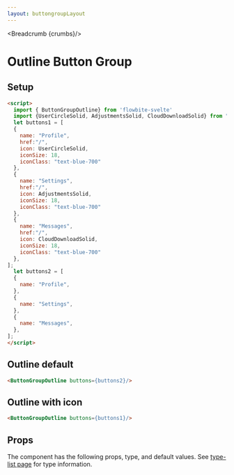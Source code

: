 ```yaml
---
layout: buttongroupLayout
---
```


<script>
  import { ButtonGroupOutline, Table, TableDefaultRow, Breadcrumb } from '$lib/index'
  import {UserCircleSolid, AdjustmentsSolid, CloudDownloadSolid} from "svelte-heros"
  
  import componentProps from '../props/ButtonGroupOutline.json'
  // Props table
  export let items = componentProps.props
	let propHeader = ['Name', 'Type', 'Default']
	// console.log(items)
	let divClass='w-full relative overflow-x-auto shadow-md sm:rounded-lg'


  let buttons1 = [
  {
    name: "Profile",
    href:"/",
    icon: UserCircleSolid,
    iconSize: 18,
    iconClass: "text-blue-700"
  },
  {
    name: "Settings",
    href:"/",
    icon: AdjustmentsSolid,
    iconSize: 18,
    iconClass: "text-blue-700"
  },
  {
    name: "Messages",
    href:"/",
    icon: CloudDownloadSolid,
    iconSize: 18,
    iconClass: "text-blue-700"
  },
];
  let buttons2 = [
  {
    name: "Profile",
  },
  {
    name: "Settings",
  },
  {
    name: "Messages",
  },
];

  let crumbs = [
    {
      label:'Home',
      href:'/'
    },
    {
      label:'Button groups',
      href:'/button-groups/'
    },
    {
      label:'Button group outline',
      href:'/button-groups/outline'
    },
  ]
</script>

<Breadcrumb {crumbs}/>

<h1 class="text-3xl w-full dark:text-white py-8">Outline Button Group</h1>

<h2 class="text-2xl w-full text-gray-900 dark:text-white py-8">Setup</h2>

```html
<script>
  import { ButtonGroupOutline} from 'flowbite-svelte'
  import {UserCircleSolid, AdjustmentsSolid, CloudDownloadSolid} from "svelte-heros"
  let buttons1 = [
  {
    name: "Profile",
    href:"/",
    icon: UserCircleSolid,
    iconSize: 18,
    iconClass: "text-blue-700"
  },
  {
    name: "Settings",
    href:"/",
    icon: AdjustmentsSolid,
    iconSize: 18,
    iconClass: "text-blue-700"
  },
  {
    name: "Messages",
    href:"/",
    icon: CloudDownloadSolid,
    iconSize: 18,
    iconClass: "text-blue-700"
  },
];
  let buttons2 = [
  {
    name: "Profile",
  },
  {
    name: "Settings",
  },
  {
    name: "Messages",
  },
];
</script>
```

<h2 class="text-2xl w-full dark:text-white py-4">Outline default</h2>

<div
  class="container flex flex-wrap justify-center rounded-xl mx-auto bg-gradient-to-r bg-white dark:bg-gray-900 border border-gray-200 dark:border-gray-700 p-2 sm:p-6">
  <ButtonGroupOutline buttons={buttons2}/>
</div>

```html
<ButtonGroupOutline buttons={buttons2}/>
```


<h2 class="text-2xl w-full dark:text-white py-4">Outline with icon</h2>

<div
  class="container flex flex-wrap justify-center rounded-xl mx-auto bg-gradient-to-r bg-white dark:bg-gray-900 border border-gray-200 dark:border-gray-700 p-2 sm:p-6">
  
<ButtonGroupOutline buttons={buttons1}/>
</div>

```html
<ButtonGroupOutline buttons={buttons1}/>
```


<h2 class="text-2xl w-full text-gray-900 dark:text-white py-8">Props</h2>

<p>The component has the following props, type, and default values. See <a href="/type-list" class="text-blue-600 hover:underline dark:text-blue-500">type-list page</a> for type information.</p>

<Table header={propHeader} {divClass} >
  <TableDefaultRow {items} rowState='hover' />
</Table>
